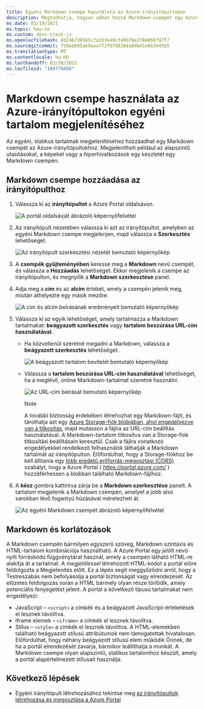 ```yaml
---
title: Egyéni Markdown csempe használata az Azure-irányítópultokon
description: Megtudhatja, hogyan adhat hozzá Markdown-csempét egy Azure-irányítópulthoz a statikus tartalom megjelenítéséhez
ms.date: 03/19/2021
ms.topic: how-to
ms.custom: devx-track-js
ms.openlocfilehash: 8324b736565cfa353e48cf49b76e2784866f47f7
ms.sourcegitcommit: f28ebb95ae9aaaff3f87d8388a09b41e0b3445b5
ms.translationtype: MT
ms.contentlocale: hu-HU
ms.lasthandoff: 03/30/2021
ms.locfileid: "104774456"
---
```

# <a name="use-a-markdown-tile-on-azure-dashboards-to-show-custom-content"></a>Markdown csempe használata az Azure-irányítópultokon egyéni tartalom megjelenítéséhez

Az egyéni, statikus tartalmak megjelenítéséhez hozzáadhat egy Markdown csempét az Azure-irányítópultokhoz. Megjelenítheti például az alapszintű utasításokat, a képeket vagy a hiperhivatkozások egy készletét egy Markdown csempén.

## <a name="add-a-markdown-tile-to-your-dashboard"></a>Markdown csempe hozzáadása az irányítópulthoz

1. Válassza ki az **irányítópultot** a Azure Portal oldalsávon.

   ![A portál oldalsávját ábrázoló képernyőfelvétel](./media/azure-portal-markdown-tile/azure-portal-nav.png)

1. Az irányítópult nézetében válassza ki azt az irányítópultot, amelyben az egyéni Markdown csempe megjelenjen, majd válassza a **Szerkesztés** lehetőséget.

   ![Az irányítópult szerkesztési nézetét bemutató képernyőkép](./media/azure-portal-markdown-tile/azure-portal-dashboard-edit.png)

1. A **csempék gyűjteményében** keresse meg a **Markdown** nevű csempét, és válassza a **Hozzáadás** lehetőséget. Ekkor megjelenik a csempe az irányítópulton, és megnyílik a **Markdown szerkesztése** panel.

1. Adja meg a **cím** és az **alcím** értékét, amely a csempén jelenik meg, miután áthelyezte egy másik mezőre.

   ![A cím és alcím beírásának eredményeit bemutató képernyőkép](./media/azure-portal-markdown-tile/azure-portal-dashboard-enter-title.png)

1. Válassza ki az egyik lehetőséget, amely tartalmazza a Markdown tartalmakat: **beágyazott szerkesztés** vagy **tartalom beszúrása URL-cím használatával**.

   - Ha közvetlenül szeretné megadni a Markdown, válassza a **beágyazott szerkesztés** lehetőséget.

      ![A beágyazott tartalom bevitelét bemutató képernyőkép](./media/azure-portal-markdown-tile/azure-portal-dashboard-markdown-inline-content.png)

   - Válassza a **tartalom beszúrása URL-cím használatával** lehetőséget, ha a meglévő, online Markdown-tartalmat szeretné használni.

      ![Az URL-cím beírását bemutató képernyőkép](./media/azure-portal-markdown-tile/azure-portal-dashboard-markdown-url.png)

      > [!NOTE]
      > A további biztonság érdekében létrehozhat egy Markdown-fájlt, és tárolhatja azt egy [Azure Storage-fiók blobjában, ahol engedélyezve van a titkosítás](../storage/common/storage-service-encryption.md), majd mutasson a fájlra az URL-cím beállítás használatával. A Markdown-tartalom titkosítva van a Storage-fiók titkosítási beállításain keresztül. Csak a fájlra vonatkozó engedélyekkel rendelkező felhasználók láthatják a Markdown tartalmát az irányítópulton. Előfordulhat, hogy a Storage-fiókhoz be kell állítania egy [több eredetű erőforrás-megosztási (CORS)](/rest/api/storageservices/cross-origin-resource-sharing--cors--support-for-the-azure-storage-services) szabályt, hogy a Azure Portal ( _https://portal.azure.com/_ ) hozzáférhessen a blobban található Markdown-fájlhoz.

1. A **kész** gombra kattintva zárja be a **Markdown szerkesztése** panelt. A tartalom megjelenik a Markdown csempén, amelyet a jobb alsó sarokban lévő fogantyú húzásával méretezheti át.

   ![Az egyéni Markdown csempét ábrázoló képernyőfelvétel](./media/azure-portal-markdown-tile/azure-portal-custom-markdown-tile.png)

## <a name="markdown-content-capabilities-and-limitations"></a>Markdown és korlátozások

A Markdown csempén bármilyen egyszerű szöveg, Markdown szintaxis és HTML-tartalom kombinációja használható. A Azure Portal egy _jelölt_ nevű nyílt forráskódú függvénytárat használ, amely a csempén látható HTML-re alakítja át a tartalmat. A _megjelöléssel_ létrehozott HTML-kódot a portál előre feldolgozta a Megjelenítés előtt. Ez a lépés segít meggyőződni arról, hogy a Testreszabás nem befolyásolja a portál biztonságát vagy elrendezését. Az előzetes feldolgozás során a HTML bármely olyan része törlődik, amely potenciális fenyegetést jelent. A portál a következő típusú tartalmakat nem engedélyezi:

* JavaScript – `<script>` a címkék és a beágyazott JavaScript-értékelések el lesznek távolítva.
* iframe elemek – `<iframe>` a címkék el lesznek távolítva.
* Stílus – `<style>` a címkék el lesznek távolítva. A HTML-elemekben található beágyazott stílusú attribútumok nem támogatottak hivatalosan. Előfordulhat, hogy néhány beágyazott stílusú elem működik Önnek, de ha a portál elrendezését zavarja, bármikor leállíthatja a munkát. A Markdown csempe olyan alapszintű, statikus tartalomhoz készült, amely a portál alapértelmezett stílusait használja.

## <a name="next-steps"></a>Következő lépések

* Egyéni irányítópult létrehozásához tekintse meg [az irányítópultok létrehozása és megosztása a Azure Portal](../azure-portal/azure-portal-dashboards.md)
